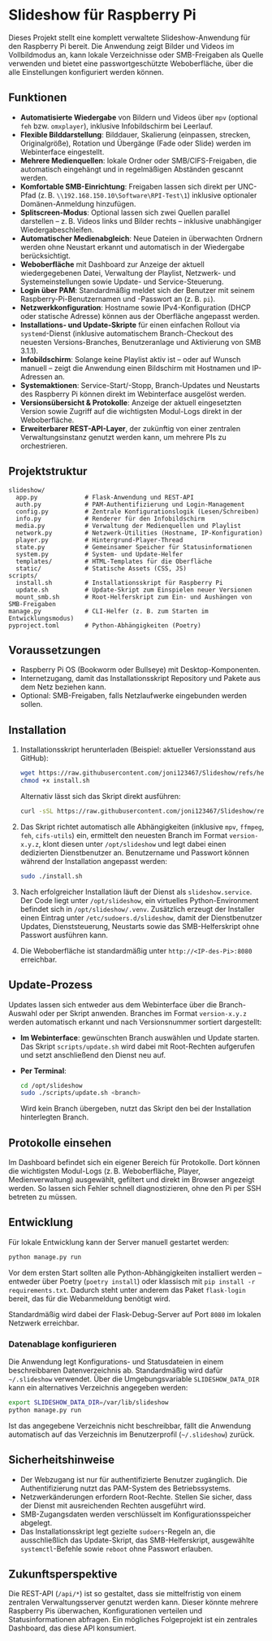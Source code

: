 # Slideshow für Raspberry Pi

Dieses Projekt stellt eine komplett verwaltete Slideshow-Anwendung für den Raspberry Pi bereit. Die Anwendung zeigt Bilder und Videos im Vollbildmodus an, kann lokale Verzeichnisse oder SMB-Freigaben als Quelle verwenden und bietet eine passwortgeschützte Weboberfläche, über die alle Einstellungen konfiguriert werden können.

## Funktionen

- **Automatisierte Wiedergabe** von Bildern und Videos über `mpv` (optional `feh` bzw. `omxplayer`), inklusive Infobildschirm bei Leerlauf.
- **Flexible Bilddarstellung**: Bilddauer, Skalierung (einpassen, strecken, Originalgröße), Rotation und Übergänge (Fade oder Slide) werden im Webinterface eingestellt.
- **Mehrere Medienquellen**: lokale Ordner oder SMB/CIFS-Freigaben, die automatisch eingehängt und in regelmäßigen Abständen gescannt werden.
- **Komfortable SMB-Einrichtung**: Freigaben lassen sich direkt per UNC-Pfad (z. B. `\\192.168.150.10\Software\RPI-Test\1`) inklusive optionaler Domänen-Anmeldung hinzufügen.
- **Splitscreen-Modus**: Optional lassen sich zwei Quellen parallel darstellen – z. B. Videos links und Bilder rechts – inklusive unabhängiger Wiedergabeschleifen.
- **Automatischer Medienabgleich**: Neue Dateien in überwachten Ordnern werden ohne Neustart erkannt und automatisch in der Wiedergabe berücksichtigt.
- **Weboberfläche** mit Dashboard zur Anzeige der aktuell wiedergegebenen Datei, Verwaltung der Playlist, Netzwerk- und Systemeinstellungen sowie Update- und Service-Steuerung.
- **Login über PAM**: Standardmäßig meldet sich der Benutzer mit seinem Raspberry-Pi-Benutzernamen und -Passwort an (z. B. `pi`).
- **Netzwerkkonfiguration**: Hostname sowie IPv4-Konfiguration (DHCP oder statische Adresse) können aus der Oberfläche angepasst werden.
- **Installations- und Update-Skripte** für einen einfachen Rollout via `systemd`-Dienst (inklusive automatischem Branch-Checkout des neuesten Versions-Branches, Benutzeranlage und Aktivierung von SMB 3.1.1).
- **Infobildschirm**: Solange keine Playlist aktiv ist – oder auf Wunsch manuell – zeigt die Anwendung einen Bildschirm mit Hostnamen und IP-Adressen an.
- **Systemaktionen**: Service-Start/-Stopp, Branch-Updates und Neustarts des Raspberry Pi können direkt im Webinterface ausgelöst werden.
- **Versionsübersicht & Protokolle**: Anzeige der aktuell eingesetzten Version sowie Zugriff auf die wichtigsten Modul-Logs direkt in der Weboberfläche.
- **Erweiterbarer REST-API-Layer**, der zukünftig von einer zentralen Verwaltungsinstanz genutzt werden kann, um mehrere PIs zu orchestrieren.

## Projektstruktur

```text
slideshow/
  app.py             # Flask-Anwendung und REST-API
  auth.py            # PAM-Authentifizierung und Login-Management
  config.py          # Zentrale Konfigurationslogik (Lesen/Schreiben)
  info.py            # Renderer für den Infobildschirm
  media.py           # Verwaltung der Medienquellen und Playlist
  network.py         # Netzwerk-Utilities (Hostname, IP-Konfiguration)
  player.py          # Hintergrund-Player-Thread
  state.py           # Gemeinsamer Speicher für Statusinformationen
  system.py          # System- und Update-Helfer
  templates/         # HTML-Templates für die Oberfläche
  static/            # Statische Assets (CSS, JS)
scripts/
  install.sh         # Installationsskript für Raspberry Pi
  update.sh          # Update-Skript zum Einspielen neuer Versionen
  mount_smb.sh       # Root-Helferskript zum Ein- und Aushängen von SMB-Freigaben
manage.py            # CLI-Helfer (z. B. zum Starten im Entwicklungsmodus)
pyproject.toml       # Python-Abhängigkeiten (Poetry)
```

## Voraussetzungen

- Raspberry Pi OS (Bookworm oder Bullseye) mit Desktop-Komponenten.
- Internetzugang, damit das Installationsskript Repository und Pakete aus dem Netz beziehen kann.
- Optional: SMB-Freigaben, falls Netzlaufwerke eingebunden werden sollen.

## Installation

1. Installationsskript herunterladen (Beispiel: aktueller Versionsstand aus GitHub):

   ```bash
   wget https://raw.githubusercontent.com/joni123467/Slideshow/refs/heads/main/scripts/install.sh
   chmod +x install.sh
   ```

   Alternativ lässt sich das Skript direkt ausführen:

   ```bash
   curl -sSL https://raw.githubusercontent.com/joni123467/Slideshow/refs/heads/main/scripts/install.sh | sudo bash
   ```

2. Das Skript richtet automatisch alle Abhängigkeiten (inklusive `mpv`, `ffmpeg`, `feh`, `cifs-utils`) ein, ermittelt den neuesten Branch im Format `version-x.y.z`, klont diesen unter `/opt/slideshow` und legt dabei einen dedizierten Dienstbenutzer an. Benutzername und Passwort können während der Installation angepasst werden:

   ```bash
   sudo ./install.sh
   ```

3. Nach erfolgreicher Installation läuft der Dienst als `slideshow.service`. Der Code liegt unter `/opt/slideshow`, ein virtuelles Python-Environment befindet sich in `/opt/slideshow/.venv`. Zusätzlich erzeugt der Installer einen Eintrag unter `/etc/sudoers.d/slideshow`, damit der Dienstbenutzer Updates, Dienststeuerung, Neustarts sowie das SMB-Helferskript ohne Passwort ausführen kann.

4. Die Weboberfläche ist standardmäßig unter `http://<IP-des-Pi>:8080` erreichbar.

## Update-Prozess

Updates lassen sich entweder aus dem Webinterface über die Branch-Auswahl oder per Skript anwenden. Branches im Format `version-x.y.z` werden automatisch erkannt und nach Versionsnummer sortiert dargestellt:

- **Im Webinterface**: gewünschten Branch auswählen und Update starten. Das Skript `scripts/update.sh` wird dabei mit Root-Rechten aufgerufen und setzt anschließend den Dienst neu auf.
- **Per Terminal**:

  ```bash
  cd /opt/slideshow
  sudo ./scripts/update.sh <branch>
  ```

  Wird kein Branch übergeben, nutzt das Skript den bei der Installation hinterlegten Branch.

## Protokolle einsehen

Im Dashboard befindet sich ein eigener Bereich für Protokolle. Dort können die wichtigsten Modul-Logs (z. B. Weboberfläche, Player, Medienverwaltung) ausgewählt, gefiltert und direkt im Browser angezeigt werden. So lassen sich Fehler schnell diagnostizieren, ohne den Pi per SSH betreten zu müssen.

## Entwicklung

Für lokale Entwicklung kann der Server manuell gestartet werden:

```bash
python manage.py run
```

Vor dem ersten Start sollten alle Python-Abhängigkeiten installiert werden – entweder über Poetry (`poetry install`) oder klassisch mit `pip install -r requirements.txt`. Dadurch steht unter anderem das Paket `flask-login` bereit, das für die Webanmeldung benötigt wird.

Standardmäßig wird dabei der Flask-Debug-Server auf Port `8080` im lokalen Netzwerk erreichbar.

### Datenablage konfigurieren

Die Anwendung legt Konfigurations- und Statusdateien in einem beschreibbaren Datenverzeichnis ab. Standardmäßig wird dafür `~/.slideshow` verwendet. Über die Umgebungsvariable `SLIDESHOW_DATA_DIR` kann ein alternatives Verzeichnis angegeben werden:

```bash
export SLIDESHOW_DATA_DIR=/var/lib/slideshow
python manage.py run
```

Ist das angegebene Verzeichnis nicht beschreibbar, fällt die Anwendung automatisch auf das Verzeichnis im Benutzerprofil (`~/.slideshow`) zurück.

## Sicherheitshinweise

- Der Webzugang ist nur für authentifizierte Benutzer zugänglich. Die Authentifizierung nutzt das PAM-System des Betriebssystems.
- Netzwerkänderungen erfordern Root-Rechte. Stellen Sie sicher, dass der Dienst mit ausreichenden Rechten ausgeführt wird.
- SMB-Zugangsdaten werden verschlüsselt im Konfigurationsspeicher abgelegt.
- Das Installationsskript legt gezielte `sudoers`-Regeln an, die ausschließlich das Update-Skript, das SMB-Helferskript, ausgewählte `systemctl`-Befehle sowie `reboot` ohne Passwort erlauben.

## Zukunftsperspektive

Die REST-API (`/api/*`) ist so gestaltet, dass sie mittelfristig von einem zentralen Verwaltungsserver genutzt werden kann. Dieser könnte mehrere Raspberry Pis überwachen, Konfigurationen verteilen und Statusinformationen abfragen. Ein mögliches Folgeprojekt ist ein zentrales Dashboard, das diese API konsumiert.

